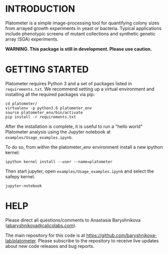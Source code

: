 INTRODUCTION
============

Platometer is a simple image-processing tool for quantifying colony sizes from arrayed growth experiments in yeast or bacteria. Typical applications include phenotypic screens of mutant collections and synthetic genetic array (SGA) experiments.

**WARNING. This package is still in development. Please use caution.**


GETTING STARTED
===============

Platometer requires Python 3 and a set of packages listed in `requirements.txt`. We recommend setting up a virtual environment and installing all the required packages via pip:

```
cd platometer/
virtualenv -p python3.6 platometer_env
source platometer_env/bin/activate
pip install -r requirements.txt
```

After the installation is complete, it is useful to run a "hello world" Platometer analysis using the Jupyter notebook at `examples/Usage_examples.ipynb`. 

To do so, from within the platometer_env environment install a new ipython kernel:

```
ipython kernel install --user --name=platometer
```

Then start jupyter, open `examples/Usage_examples.ipynb` and select the safepy kernel.

```
jupyter-notebook
```

HELP
====

Please direct all questions/comments to Anastasia Baryshnikova (<abaryshnikova@calicolabs.com>).

The main repository for this code is at <https://github.com/baryshnikova-lab/platometer>. Please subscribe to the repository to receive live updates about new code releases and bug reports.
